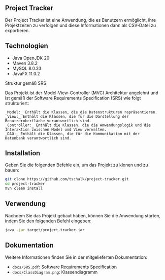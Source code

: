 ## Project Tracker

Der Project Tracker ist eine Anwendung, die es Benutzern ermöglicht, ihre Projektzeiten zu verfolgen und 
diese Informationen dann als CSV-Datei zu exportieren.

## Technologien

- Java OpenJDK 20
- Maven 3.8.2
- MySQL 8.0.33
- JavaFX 11.0.2

Struktur gemäß SRS

Das Projekt ist der Model-View-Controller (MVC) Architektur angelehnt und ist gemäß der Software Requirements Specification (SRS) wie folgt strukturiert:

    _Model:_ Enthält die Klassen, die die Datenstrukturen repräsentieren.
    _View:_ Enthält die Klassen, die für die Darstellung der Benutzeroberfläche verantwortlich sind.
    _Controller:_ Enthält die Klassen, die die Anwendungslogik und die Interaktion zwischen Model und View verwalten.
    _DAO:_ Enthält die Klassen, die für die Kommunikation mit der Datenbank verantwortlich sind.

## Installation

Geben Sie die folgenden Befehle ein, um das Projekt zu klonen und zu bauen:

```bash
git clone https://github.com/tschalk/project-tracker.git
cd project-tracker
mvn clean install
```
## Verwendung

Nachdem Sie das Projekt gebaut haben, können Sie die Anwendung starten, indem Sie den folgenden Befehl eingeben:

```bash
java -jar target/project-tracker.jar
```

## Dokumentation

Weitere Informationen finden Sie in der mitgelieferten Dokumentation:

- `docs/SRS.pdf`: Software Requirements Specification
- `docs/ClassDiagram.png`: Klassendiagramm
